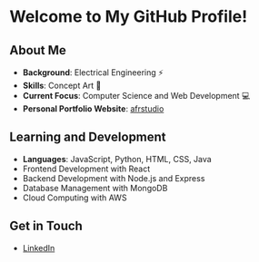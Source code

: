 # Welcome to My GitHub Profile!

## About Me

- **Background**: Electrical Engineering ⚡
- **Skills**: Concept Art 🎨
- **Current Focus**: Computer Science and Web Development 💻
- **Personal Portfolio Website**: [afrstudio](https://alvaro347.github.io/afrstudio/)

## Learning and Development

- **Languages**: JavaScript, Python, HTML, CSS, Java
- Frontend Development with React
- Backend Development with Node.js and Express
- Database Management with MongoDB
- Cloud Computing with AWS

## Get in Touch

- [LinkedIn](https://www.linkedin.com/in/alvaro-fernandez-rodriguez/)
